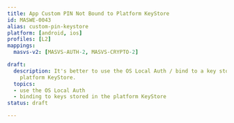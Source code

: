 ```yaml
---
title: App Custom PIN Not Bound to Platform KeyStore
id: MASWE-0043
alias: custom-pin-keystore
platform: [android, ios]
profiles: [L2]
mappings:
  masvs-v2: [MASVS-AUTH-2, MASVS-CRYPTO-2]

draft:
  description: It's better to use the OS Local Auth / bind to a key stored in the
    platform KeyStore.
  topics:
  - use the OS Local Auth
  - binding to keys stored in the platform KeyStore
status: draft

---
```


